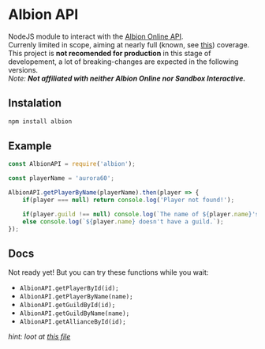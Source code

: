 # Albion API
NodeJS module to interact with the [Albion Online API](https://www.tools4albion.com/api_info.php).<br>
Currenly limited in scope, aiming at nearly full (known, see [this](https://www.tools4albion.com/api_info.php)) coverage.<br>
This project is **not recomended for production** in this stage of developement, a lot of breaking-changes are expected in the following versions.<br>
*Note: **Not affiliated with neither Albion Online nor Sandbox Interactive.***
## Instalation
```sh
npm install albion
```
## Example
```js
const AlbionAPI = require('albion');

const playerName = 'aurora60';

AlbionAPI.getPlayerByName(playerName).then(player => {
    if(player === null) return console.log('Player not found!');

    if(player.guild !== null) console.log(`The name of ${player.name}'s guild is ${player.guild.name}.`);
    else console.log(`${player.name} doesn't have a guild.`);
});
```
## Docs
Not ready yet! But you can try these functions while you wait:
- `AlbionAPI.getPlayerById(id);`
- `AlbionAPI.getPlayerByName(name);`
- `AlbionAPI.getGuildById(id);`
- `AlbionAPI.getGuildByName(name);`
- `AlbionAPI.getAllianceById(id);`

*hint: loot at [this file](./typings/index.d.ts)*